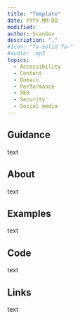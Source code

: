 ```yaml
---
title: "Template"
date: YYYY-MM-DD
modified: 
author: ScanGov
description: "."
#icon: "fa-solid fa-"
#audio: .mp3
topics:
  - Accessibility
  - Content
  - Domain
  - Performance
  - SEO
  - Security
  - Social media
---
```


## Guidance

text

## About

text

## Examples

text

## Code

text

## Links

text
